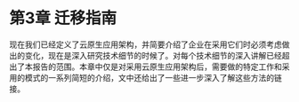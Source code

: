 # 第3章 迁移指南

现在我们已经定义了云原生应用架构，并简要介绍了企业在采用它们时必须考虑做出的变化，现在是深入研究技术细节的时候了。对每个技术细节的深入讲解已经超出了本报告的范围。本章中仅是对采用云原生应用架构后，需要做的特定工作和采用的模式的一系列简短的介绍，文中还给出了一些进一步深入了解这些方法的链接。
